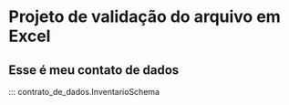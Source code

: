 # Projeto de validação do arquivo em Excel

## Esse é meu contato de dados

::: contrato_de_dados.InventarioSchema
